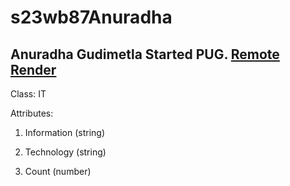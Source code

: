 # s23wb87Anuradha
Anuradha Gudimetla Started PUG.
[](http://localhost:3000/)
[Remote Render](https://s23wb87anuradha.onrender.com)
------------------------------------
Class: IT

Attributes:

 1. Information (string)

 2. Technology (string)

 3. Count (number)

